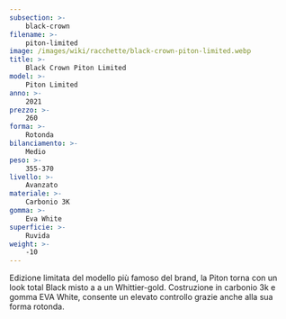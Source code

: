 ```yaml
---
subsection: >-
    black-crown
filename: >-
    piton-limited
image: /images/wiki/racchette/black-crown-piton-limited.webp
title: >-
    Black Crown Piton Limited
model: >-
    Piton Limited
anno: >-
    2021
prezzo: >-
    260
forma: >-
    Rotonda
bilanciamento: >-
    Medio
peso: >-
    355-370
livello: >-
    Avanzato
materiale: >-
    Carbonio 3K
gomma: >-
    Eva White
superficie: >-
    Ruvida
weight: >-
    -10
---
```

Edizione limitata del modello più famoso del brand, la Piton torna con un look total Black misto a a un Whittier-gold. Costruzione in carbonio 3k e gomma EVA White, consente un elevato controllo grazie anche alla sua forma rotonda.
